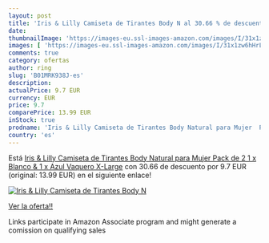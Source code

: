 ```yaml
---
layout: post
title: 'Iris & Lilly Camiseta de Tirantes Body N al 30.66 % de descuento'
date: 
thumbnailImage: 'https://images-eu.ssl-images-amazon.com/images/I/31x1zw6hHrL._SL200_.jpg'
images: [ 'https://images-eu.ssl-images-amazon.com/images/I/31x1zw6hHrL._SL200_.jpg' ]
comments: true
category: ofertas
author: ring
slug: 'B01MRK938J-es'
description:
actualPrice: 9.7 EUR
currency: EUR
price: 9.7
comparePrice: 13.99 EUR
inStock: true
prodname: 'Iris & Lilly Camiseta de Tirantes Body Natural para Mujer  Pack de 2  1 x Blanco & 1 x Azul Vaquero  X-Large'
country: 'es'
---
```


Está [Iris & Lilly Camiseta de Tirantes Body Natural para Mujer  Pack de 2  1 x Blanco & 1 x Azul Vaquero  X-Large](https://www.amazon.es/dp/B01MRK938J/?tag=tolees-21) con 30.66 de descuento por 9.7 EUR (original: 13.99 EUR) en el siguiente enlace!

[![Iris & Lilly Camiseta de Tirantes Body N](https://images-eu.ssl-images-amazon.com/images/I/31x1zw6hHrL._SL200_.jpg)](https://www.amazon.es/dp/B01MRK938J/?tag=tolees-21)

[Ver la oferta!!](https://www.amazon.es/dp/B01MRK938J/?tag=tolees-21)

Links participate in Amazon Associate program and might generate a comission on qualifying sales


